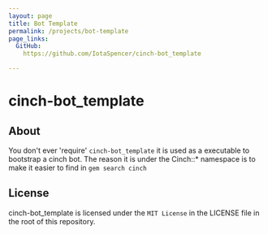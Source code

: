 ```yaml
---
layout: page
title: Bot Template
permalink: /projects/bot-template
page_links:
  GitHub:
    https://github.com/IotaSpencer/cinch-bot_template

---
```

# cinch-bot_template

## About

You don't ever 'require' `cinch-bot_template` it is used as a executable to bootstrap a cinch bot.
The reason it is under the  Cinch::* namespace is to make it easier to find in `gem search cinch`

## License

cinch-bot_template is licensed under the `MIT License` in the LICENSE file in the root of this repository.